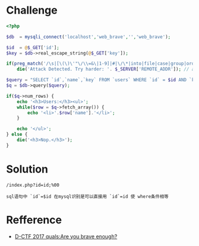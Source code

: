 # Challenge 
```php 
<?php

$db  = mysqli_connect('localhost','web_brave','','web_brave');

$id  = @$_GET['id'];
$key = $db->real_escape_string(@$_GET['key']);

if(preg_match('/\s|[\(\)\'"\/\\=&\|1-9]|#|\/\*|into|file|case|group|order|having|limit|and|or|not|null|union|select|from|where|--/i', $id))
    die('Attack Detected. Try harder: '. $_SERVER['REMOTE_ADDR']); // attack detected

$query = "SELECT `id`,`name`,`key` FROM `users` WHERE `id` = $id AND `key` = '".$key."'";
$q = $db->query($query);

if($q->num_rows) {
    echo '<h3>Users:</h3><ul>';
    while($row = $q->fetch_array()) {
        echo '<li>'.$row['name'].'</li>';
    }

    echo '</ul>';
} else {    
    die('<h3>Nop.</h3>');
}
```
# Solution
```
/index.php?id=id;%00
```

```
sql语句中 `id`=$id 在mysql识别是可以直接用 `id`=id 使 where条件相等
```



# Refference 

+ [D-CTF 2017 quals:Are you brave enough?](https://titanwolf.org/Network/Articles/Article?AID=6d2c8d9b-2e7d-44b0-92cd-b8c51f059809) 

